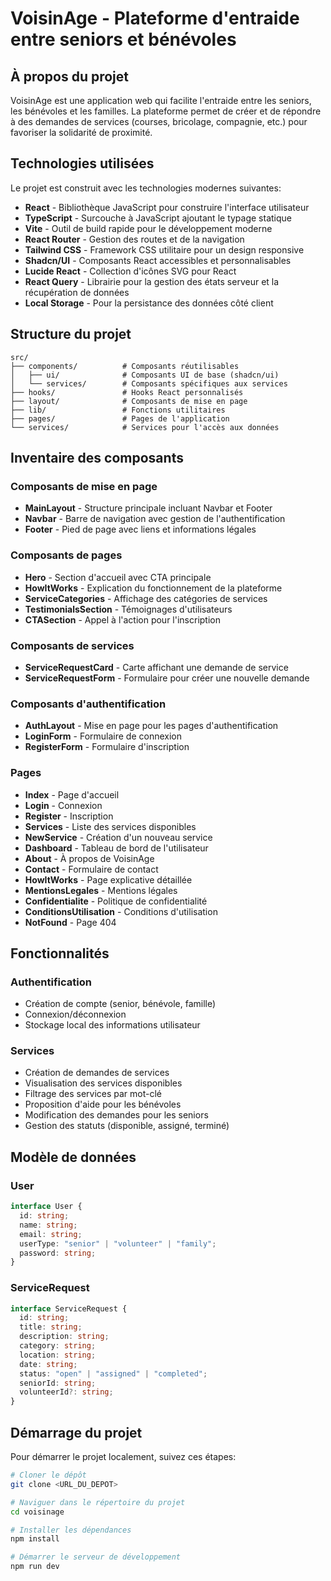 
# VoisinAge - Plateforme d'entraide entre seniors et bénévoles

## À propos du projet

VoisinAge est une application web qui facilite l'entraide entre les seniors, les bénévoles et les familles. La plateforme permet de créer et de répondre à des demandes de services (courses, bricolage, compagnie, etc.) pour favoriser la solidarité de proximité.

## Technologies utilisées

Le projet est construit avec les technologies modernes suivantes:

- **React** - Bibliothèque JavaScript pour construire l'interface utilisateur
- **TypeScript** - Surcouche à JavaScript ajoutant le typage statique
- **Vite** - Outil de build rapide pour le développement moderne
- **React Router** - Gestion des routes et de la navigation
- **Tailwind CSS** - Framework CSS utilitaire pour un design responsive
- **Shadcn/UI** - Composants React accessibles et personnalisables
- **Lucide React** - Collection d'icônes SVG pour React
- **React Query** - Librairie pour la gestion des états serveur et la récupération de données
- **Local Storage** - Pour la persistance des données côté client

## Structure du projet

```
src/
├── components/          # Composants réutilisables
│   ├── ui/              # Composants UI de base (shadcn/ui)
│   └── services/        # Composants spécifiques aux services
├── hooks/               # Hooks React personnalisés
├── layout/              # Composants de mise en page
├── lib/                 # Fonctions utilitaires
├── pages/               # Pages de l'application
└── services/            # Services pour l'accès aux données
```

## Inventaire des composants

### Composants de mise en page
- **MainLayout** - Structure principale incluant Navbar et Footer
- **Navbar** - Barre de navigation avec gestion de l'authentification
- **Footer** - Pied de page avec liens et informations légales

### Composants de pages
- **Hero** - Section d'accueil avec CTA principale
- **HowItWorks** - Explication du fonctionnement de la plateforme
- **ServiceCategories** - Affichage des catégories de services
- **TestimonialsSection** - Témoignages d'utilisateurs
- **CTASection** - Appel à l'action pour l'inscription

### Composants de services
- **ServiceRequestCard** - Carte affichant une demande de service
- **ServiceRequestForm** - Formulaire pour créer une nouvelle demande

### Composants d'authentification
- **AuthLayout** - Mise en page pour les pages d'authentification
- **LoginForm** - Formulaire de connexion
- **RegisterForm** - Formulaire d'inscription

### Pages
- **Index** - Page d'accueil
- **Login** - Connexion
- **Register** - Inscription
- **Services** - Liste des services disponibles
- **NewService** - Création d'un nouveau service
- **Dashboard** - Tableau de bord de l'utilisateur
- **About** - À propos de VoisinAge
- **Contact** - Formulaire de contact
- **HowItWorks** - Page explicative détaillée
- **MentionsLegales** - Mentions légales
- **Confidentialite** - Politique de confidentialité
- **ConditionsUtilisation** - Conditions d'utilisation
- **NotFound** - Page 404

## Fonctionnalités

### Authentification
- Création de compte (senior, bénévole, famille)
- Connexion/déconnexion
- Stockage local des informations utilisateur

### Services
- Création de demandes de services
- Visualisation des services disponibles
- Filtrage des services par mot-clé
- Proposition d'aide pour les bénévoles
- Modification des demandes pour les seniors
- Gestion des statuts (disponible, assigné, terminé)

## Modèle de données

### User
```typescript
interface User {
  id: string;
  name: string;
  email: string;
  userType: "senior" | "volunteer" | "family";
  password: string;
}
```

### ServiceRequest
```typescript
interface ServiceRequest {
  id: string;
  title: string;
  description: string;
  category: string;
  location: string;
  date: string;
  status: "open" | "assigned" | "completed";
  seniorId: string;
  volunteerId?: string;
}
```
## Démarrage du projet

Pour démarrer le projet localement, suivez ces étapes:

```sh
# Cloner le dépôt
git clone <URL_DU_DEPOT>

# Naviguer dans le répertoire du projet
cd voisinage

# Installer les dépendances
npm install

# Démarrer le serveur de développement
npm run dev
```
